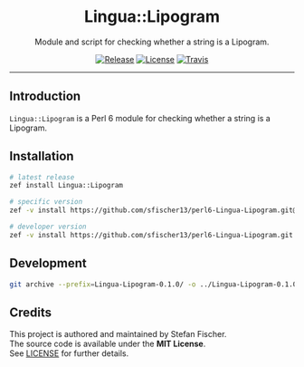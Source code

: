 <p>
<h1 align="center">
Lingua::Lipogram
</h1>
<p align="center">
Module and script for checking whether a string is a Lipogram.
</p>
<p align="center">
<a href="https://github.com/sfischer13/perl6-Lingua-Lipogram/releases"><img alt="Release" src="https://img.shields.io/github/release/sfischer13/perl6-Lingua-Lipogram.svg?style=flat-square"></a> <a href="https://github.com/sfischer13/perl6-Lingua-Lipogram/blob/master/LICENSE"><img alt="License" src="https://img.shields.io/github/license/sfischer13/perl6-Lingua-Lipogram.svg?style=flat-square"></a> <a href="https://travis-ci.org/sfischer13/perl6-Lingua-Lipogram"><img alt="Travis" src="https://img.shields.io/travis/sfischer13/perl6-Lingua-Lipogram.svg?style=flat-square"></a>
</p>
</p>

---
## Introduction

`Lingua::Lipogram` is a Perl 6 module for checking whether a string is a Lipogram.

## Installation

``` sh
# latest release
zef install Lingua::Lipogram

# specific version
zef -v install https://github.com/sfischer13/perl6-Lingua-Lipogram.git@v0.1.0

# developer version
zef -v install https://github.com/sfischer13/perl6-Lingua-Lipogram.git
```

## Development

``` sh
git archive --prefix=Lingua-Lipogram-0.1.0/ -o ../Lingua-Lipogram-0.1.0.tar.gz HEAD
```

## Credits

This project is authored and maintained by Stefan Fischer.  
The source code is available under the **MIT License**.  
See [LICENSE](https://github.com/sfischer13/perl6-Lingua-Lipogram/blob/master/LICENSE) for further details.
